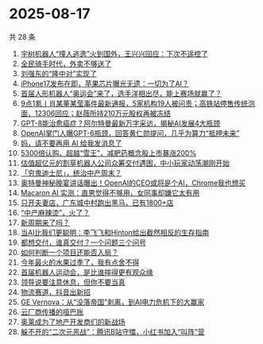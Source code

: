 # 2025-08-17

共 28 条

<!-- BEGIN 36KR -->
<!-- 最后更新时间 2025-08-17 06:08:11 +0800 -->
1. [宇树机器人“撞人逃逸”火到国外，王兴兴回应：下次不遥控了](https://36kr.com/p/3424993768328833)
1. [全民骑手时代，外卖不够送了](https://36kr.com/p/3424125733834120)
1. [刘强东的“隆中对”实现了](https://36kr.com/p/3424102577000068)
1. [iPhone17发布在即，苹果芯片曝光无遗：一切为了AI？](https://36kr.com/p/3424091859523976)
1. [首届人形机器人“奥运会”来了，选手洋相出尽，能上赛场就赢了？](https://36kr.com/p/3424146028140932)
1. [9点1氪丨肖某董某莹事件最新通报，5家机构19人被问责；高铁站停售传统泡面，12306回应；赵薇所持210万元股权再被冻结](https://36kr.com/p/3424248863608201)
1. [GPT-8能治愈癌症？阿尔特曼最新万字采访，揭秘AI发展4大瓶颈](https://36kr.com/p/3425008830123401)
1. [OpenAI掌门人曝GPT-6瓶颈，回答黄仁勋提问，几乎为算力“抵押未来”](https://36kr.com/p/3424967141690758)
1. [妈，请不要再用 AI 给我发消息了](https://36kr.com/p/3424963471756935)
1. [5300倍认购、超越“雪王”，减肥药概念股上市暴涨200%](https://36kr.com/p/3423787183115657)
1. [估值超亿元的割草机器人公司众筹交付遇困，中小玩家动荡潮刚开始](https://36kr.com/p/3424932486631047)
1. [「穷鬼迪士尼」，统治中产周末？](https://36kr.com/p/3424822812003971)
1. [奥特曼神秘晚宴讲话曝出！OpenAI的CEO或将是个AI，Chrome我也想买](https://36kr.com/p/3425154885389697)
1. [Macaron AI 实测：直男觉得不够用，女同事却嫌它太有用](https://36kr.com/p/3424962994851206)
1. [只开夫妻店，广东城中村跑出黑马，已有1800+店](https://36kr.com/p/3424841422425474)
1. [“中产麻辣烫”，火了？](https://36kr.com/p/3424035622276483)
1. [新周期来了吗？](https://36kr.com/p/3423736541302402)
1. [当AI比我们更聪明：李飞飞和Hinton给出截然相反的生存指南](https://36kr.com/p/3425054572236421)
1. [都想交付，谁真交付？一个问题三个问号](https://36kr.com/p/3424891013339526)
1. [如何判断一个项目还能否入局？](https://36kr.com/p/3424125057568130)
1. [今年最火的水果过季了，我有点舍不得](https://36kr.com/p/3424819660148103)
1. [首届机器人运动会，是比谁摔得更有观众缘](https://36kr.com/p/3425361226239369)
1. [领导说要注意休息，但你不要当真](https://36kr.com/p/3394328338811015)
1. [物流赛道，抖音出新招](https://36kr.com/p/3424196110309506)
1. [GE Vernova：从“没落帝国”剥离，到AI电力危机下的大赢家](https://36kr.com/p/3425022912665733)
1. [云厂商传播的哑巴账](https://36kr.com/p/3424900236414600)
1. [奥莱成为了地产开发商们的新战场](https://36kr.com/p/3424870110662016)
1. [躲不开的“二次元恶战”：腾讯B站守擂，小红书加入“叫阵”营](https://36kr.com/p/3424123988741513)
<!-- END 36KR -->